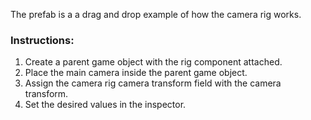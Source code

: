 The prefab is a a drag and drop example of how the camera rig works. 

### Instructions:
1. Create a parent game object with the rig component attached.
2. Place the main camera inside the parent game object.
3. Assign the camera rig camera transform field with the camera transform.
4. Set the desired values in the inspector. 